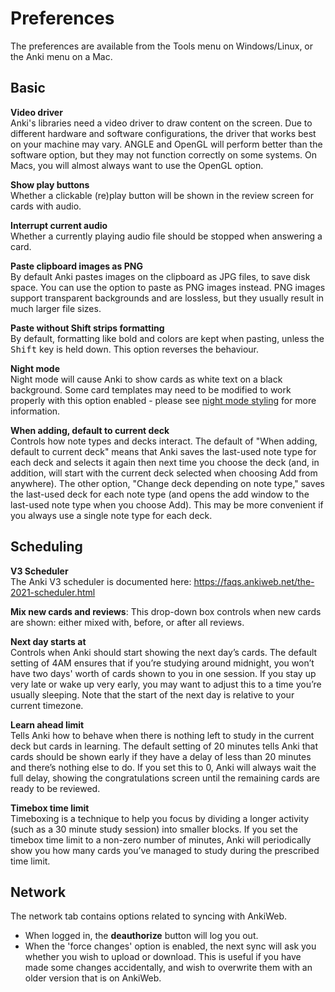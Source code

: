 # Preferences

<!-- toc -->

The preferences are available from the Tools menu on Windows/Linux, or
the Anki menu on a Mac.

## Basic

**Video driver**  
Anki's libraries need a video driver to draw content on the screen.
Due to different hardware and software configurations, the driver that
works best on your machine may vary. ANGLE and OpenGL will perform better
than the software option, but they may not function correctly on some
systems. On Macs, you will almost always want to use the OpenGL option.

**Show play buttons**  
Whether a clickable (re)play button will be shown in the review screen
for cards with audio.

**Interrupt current audio**  
Whether a currently playing audio file should be stopped when answering
a card.

**Paste clipboard images as PNG**  
By default Anki pastes images on the clipboard as JPG files, to save disk space.
You can use the option to paste as PNG images instead. PNG images support
transparent backgrounds and are lossless, but they usually result in much larger
file sizes.

**Paste without Shift strips formatting**  
By default, formatting like bold and colors are kept when pasting,
unless the <kbd>Shift</kbd> key is held down. This option reverses the behaviour.

**Night mode**  
Night mode will cause Anki to show cards as white text on a
black background. Some card templates may need to be modified to work
properly with this option enabled - please see [night mode
styling](templates/styling.md#night-mode) for more information.

**When adding, default to current deck**  
Controls how note types and decks interact. The default of "When adding, default
to current deck" means that Anki saves the last-used note type for each deck and
selects it again then next time you choose the deck (and, in addition, will
start with the current deck selected when choosing Add from anywhere). The other
option, "Change deck depending on note type," saves the last-used deck for each
note type (and opens the add window to the last-used note type when you choose
Add). This may be more convenient if you always use a single note type for each
deck.

## Scheduling

**V3 Scheduler**  
The Anki V3 scheduler is documented here:
<https://faqs.ankiweb.net/the-2021-scheduler.html>

**Mix new cards and reviews**:
This drop-down box controls when new cards are shown: either mixed
with, before, or after all reviews.

**Next day starts at**  
Controls when Anki should start showing the next day’s cards. The default
setting of 4AM ensures that if you’re studying around midnight, you won’t have
two days' worth of cards shown to you in one session. If you stay up very late
or wake up very early, you may want to adjust this to a time you’re usually
sleeping. Note that the start of the next day is relative to your current timezone.

**Learn ahead limit**  
Tells Anki how to behave when there is nothing left to study in the current deck
but cards in learning. The default setting of 20 minutes tells Anki that cards
should be shown early if they have a delay of less than 20 minutes and there’s
nothing else to do. If you set this to 0, Anki will always wait the full delay,
showing the congratulations screen until the remaining cards are ready to be
reviewed.

**Timebox time limit**  
Timeboxing is a technique to help you focus by dividing a longer activity (such
as a 30 minute study session) into smaller blocks. If you set the timebox time
limit to a non-zero number of minutes, Anki will periodically show you how many
cards you’ve managed to study during the prescribed time limit.

## Network

The network tab contains options related to syncing with AnkiWeb.

- When logged in, the **deauthorize** button will log you out.
- When the 'force changes' option is enabled, the next sync will
  ask you whether you wish to upload or download. This is useful if
  you have made some changes accidentally, and wish to overwrite them
  with an older version that is on AnkiWeb.
